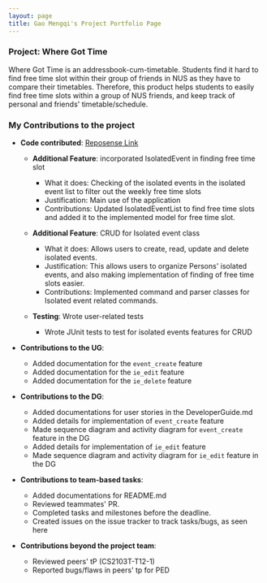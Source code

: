 ```yaml
---
layout: page
title: Gao Mengqi's Project Portfolio Page
---
```


### Project: Where Got Time

Where Got Time is an addressbook-cum-timetable. Students find it hard to find free time slot within their group
of friends in NUS as they have to compare their timetables. Therefore, this product helps students to easily find
free time slots within a group of NUS friends, and keep track of personal and friends' timetable/schedule.

### My Contributions to the project
- **Code contributed**:
  [Reposense Link](https://nus-cs2103-ay2223s2.github.io/tp-dashboard/?search=gmengqi&sort=groupTitle&sortWithin=title&timeframe=commit&mergegroup=&groupSelect=groupByRepos&breakdown=true&checkedFileTypes=docs~functional-code~test-code~other&since=2023-02-17)
  * **Additional Feature**: incorporated IsolatedEvent in finding free time slot
    * What it does: Checking of the isolated events in the isolated event list to filter out the weekly free time slots 
    * Justification: Main use of the application
    * Contributions: Updated IsolatedEventList to find free time slots and added it to the implemented model for free time slot.

  * **Additional Feature**: CRUD for Isolated event class 
    * What it does: Allows users to create, read, update and delete isolated events. 
    * Justification: This allows users to organize Persons' isolated events, and also making implementation of finding of free time slots easier. 
    * Contributions: Implemented command and parser classes for Isolated event related commands.
  * **Testing**: Wrote user-related tests
    * Wrote JUnit tests to test for isolated events features for CRUD

- **Contributions to the UG**:
  * Added documentation for the `event_create` feature
  * Added documentation for the `ie_edit` feature 
  * Added documentation for the `ie_delete` feature 

- **Contributions to the DG**:
  - Added documentations for user stories in the DeveloperGuide.md
  - Added details for implementation of `event_create` feature 
  - Made sequence diagram and activity diagram for `event_create` feature in the DG 
  - Added details for implementation of `ie_edit` feature 
  - Made sequence diagram and activity diagram for `ie_edit` feature in the DG

- **Contributions to team-based tasks**:
  - Added documentations for README.md
  - Reviewed teammates' PR. 
  - Completed tasks and milestones before the deadline. 
  - Created issues on the issue tracker to track tasks/bugs, as seen here

- **Contributions beyond the project team**:
  - Reviewed peers' tP (CS2103T-T12-1)
  - Reported bugs/flaws in peers' tp for PED

